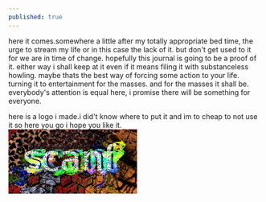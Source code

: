```yaml
---
published: true
---
```

here it comes.somewhere a little after my totally appropriate bed time, the urge to stream my life or in this case the lack of it.
but don't get used to it for we are in time of change. hopefully this journal is going to be a proof of it. either way i shall keep at it even if it means filing it with substanceless howling.
maybe thats the best way of forcing some action to your life. turning it to entertainment for the masses. and for the masses it shall be. everybody's attention is equal here, i promise there will be something for everyone.      


here is a logo i made.i did't know where to put it and im to cheap to not use it so here you go i hope you like it.   
![My image Name](\images\scanf2.png)


